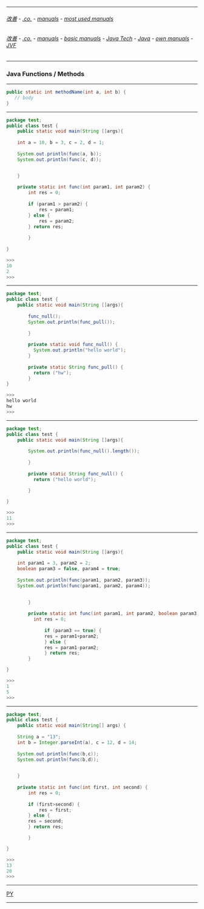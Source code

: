 
---

###### [改善](https://github.com/ttltrk/0C/blob/master/README.MD) - [.co.](https://github.com/ttltrk/PRG/blob/master/CODING.MD) - [manuals](https://github.com/ttltrk/PRG/blob/master/MAN.MD) - [most used manuals](https://github.com/ttltrk/PRG/blob/master/MUM.MD)

###### [改善](https://github.com/ttltrk/0C/blob/master/README.MD) - [.co.](https://github.com/ttltrk/PRG/blob/master/CODING.MD) - [manuals](https://github.com/ttltrk/PRG/blob/master/MAN.MD) - [basic manuals](https://github.com/ttltrk/PRG/blob/master/MANUALS.MD) - [Java Tech](https://github.com/ttltrk/PRG/blob/master/JAVA/DOC/JT/JT.MD) - [Java](https://github.com/ttltrk/PRG/blob/master/JAVA/DOC/OJM/OJM.MD) - [own manuals](https://github.com/ttltrk/PRG/blob/master/JAVA/DOC/OJM/JM/JM.MD) - [JVF](https://github.com/ttltrk/PRG/blob/master/JAVA/DOC/OJM/JVF/JVF.MD)

---

### Java Functions / Methods

---

```java
public static int methodName(int a, int b) {
   // body
}
```

---

```java
package test;
public class test {
    public static void main(String []args){
        
	int a = 10, b = 3, c = 2, d = 1;
		
	System.out.println(func(a, b));  
	System.out.println(func(c, d));    


	}
		
	private static int func(int param1, int param2) {
	    int res = 0;
	      
	    if (param1 > param2) {
	        res = param1; 
	    } else {
	        res = param2; 
	    } return res;
		  
        }
			
}

>>>
10
2
>>>
```

---

```java
package test;
public class test {
    public static void main(String []args){
	    
	    func_null();
	    System.out.println(func_pull());
		    
	    }
		
	    private static void func_null() {
	      System.out.println("hello world");
	    }
	     
	    private static String func_pull() {
	      return ("hw");
	    }
}

>>>
hello world
hw
>>>
```

---

```java
package test;
public class test {
	public static void main(String []args){
		  
	    System.out.println(func_null().length());
			  
	    }
			
	    private static String func_null() {
	      return ("hello world");
			  
	    }

}

>>>
11
>>>
```

---

```java
package test;
public class test {
    public static void main(String []args){
        
	int param1 = 3, param2 = 2;
	boolean param3 = false, param4 = true;
		
	System.out.println(func(param1, param2, param3));
	System.out.println(func(param1, param2, param4));

         
        }
	
        private static int func(int param1, int param2, boolean param3) {
	      int res = 0;        	
        	
              if (param3 == true) {
	          res = param1+param2;
              } else {
	          res = param1-param2;
              } return res;
        }

}

>>>
1
5
>>>
```

---

```java
package test;
public class test {
	public static void main(String[] args) {
        
	String a = "13";
	int b = Integer.parseInt(a), c = 12, d = 14;
	        
	System.out.println(func(b,c));
	System.out.println(func(b,d));

	        
	}
			
	private static int func(int first, int second) {
	    int res = 0; 
			  
	    if (first>second) {
	        res = first;
	    } else {
		res = second;	      
	    } return res;

        }

}

>>>
13
20
>>>
```

---

[PY](https://github.com/ttltrk/PRG/blob/master/PY/DOC/PYF/FUN/FUN.MD)

---

